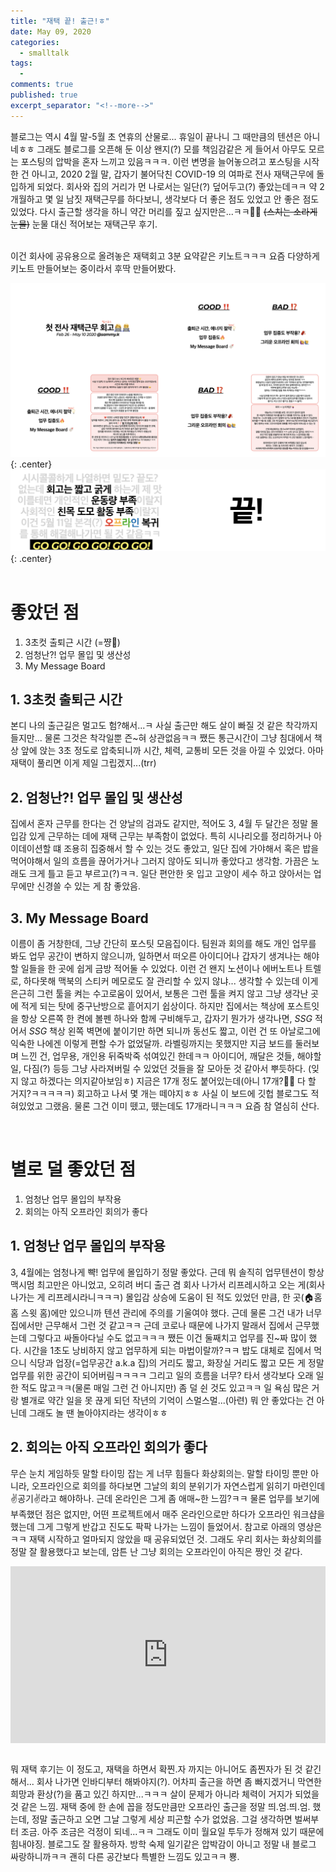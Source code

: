 ```yaml
---
title: "재택 끝! 출근!ㅎ"
date: May 09, 2020
categories:
  - smalltalk
tags:
  - 
comments: true
published: true
excerpt_separator: "<!--more-->"
---
```


블로그는 역시 4월 말-5월 초 연휴의 산물로... 휴일이 끝나니 그 때만큼의 텐션은 아니네ㅎㅎ 그래도 블로그를 오픈해 둔 이상 왠지(?) 모를 책임감같은 게 들어서 아무도 모르는 포스팅의 압박을 혼자 느끼고 있음ㅋㅋㅋ. 이런 변명을 늘어놓으려고 포스팅을 시작한 건 아니고, 2020 2월 말, 갑자기 불어닥친 COVID-19 의 여파로 전사 재택근무에 돌입하게 되었다. 회사와 집의 거리가 먼 나로서는 일단(?) 덮어두고(?) 좋았는데ㅋㅋ 약 2개월하고 몇 일 남짓 재택근무를 하다보니, 생각보다 더 좋은 점도 있었고 안 좋은 점도 있었다. 다시 출근할 생각을 하니 약간 머리를 짚고 싶지만은...ㅋㅋ🤦‍♀️ ~~(스치는 소라게 눈물)~~ 눈물 대신 적어보는 재택근무 후기. <!--more-->

<br>
이건 회사에 공유용으로 올려놓은 재택회고 3분 요약같은 키노트ㅋㅋㅋ 요즘 다양하게 키노트 만들어보는 중이라서 후딱 만들어봤다.

![input](/images/work_from_home_1.png){: .center}  
![input](/images/work_from_home_2.png){: .center}  
<br>

# 좋았던 점
1. 3초컷 출퇴근 시간 (=쨩💛)
2. 엄청난?! 업무 몰입 및 생산성
3. My Message Board

## 1. 3초컷 출퇴근 시간
본디 나의 출근길은 멀고도 험?해서...ㅋ 사실 출근만 해도 살이 빠질 것 같은 착각까지 들지만... 물론 그것은 착각일뿐 즌~혀 상관없음ㅋㅋ 쨌든 통근시간이 그냥 침대에서 책상 앞에 앉는 3초 정도로 압축되니까 시간, 체력, 교통비 모든 것을 아낄 수 있었다. 아마 재택이 풀리면 이게 제일 그립겠지...(trr)

## 2. 엄청난?! 업무 몰입 및 생산성
집에서 혼자 근무를 한다는 건 양날의 검과도 같지만, 적어도 3, 4월 두 달간은 정말 몰입감 있게 근무하는 데에 재택 근무는 부족함이 없었다. 특히 시나리오를 정리하거나 아이데이션할 떄 조용히 집중해서 할 수 있는 것도 좋았고, 일단 집에 가야해서 혹은 밥을 먹어야해서 일의 흐름을 끊어가거나 그러지 않아도 되니까 좋았다고 생각함. 가끔은 노래도 크게 틀고 듣고 부르고(?)ㅋㅋ. 일단 편안한 옷 입고 고양이 세수 하고 앉아서는 업무에만 신경쓸 수 있는 게 참 좋았음.

## 3. My Message Board
이름이 좀 거창한데, 그냥 간단히 포스팃 모음집이다. 팀원과 회의를 해도 개인 업무를 봐도 업무 공간이 변하지 않으니까, 일하면서 떠오른 아이디어나 갑자기 생겨나는 해야할 일들을 한 곳에 쉽게 금방 적어둘 수 있었다. 이런 건 왠지 노션이나 에버노트나 트렐로, 하다못해 맥북의 스티커 메모로도 잘 관리할 수 있지 않냐... 생각할 수 있는데 이게 은근히 그런 툴을 켜는 수고로움이 있어서, 보통은 그런 툴을 켜지 않고 그냥 생각난 곳에 적게 되는 탓에 중구난방으로 흩어지기 쉽상이다. 하지만 집에서는 책상에 포스트잇을 항상 오른쪽 한 켠에 볼펜 하나와 함께 구비해두고, 갑자기 뭔가가 생각나면, *SSG* 적어서 *SSG* 책상 왼쪽 벽면에 붙이기만 하면 되니까 동선도 짧고, 이런 건 또 아날로그에 익숙한 나에겐 이렇게 편할 수가 없었달까. 라벨링까지는 못했지만 지금 보드를 둘러보며 느낀 건, 업무용, 개인용 뒤죽박죽 섞여있긴 한데ㅋㅋ 아이디어, 깨달은 것들, 해야할 일, 다짐(?) 등등 그냥 사라져버릴 수 있었던 것들을 잘 모아둔 것 같아서 뿌듯하다. (잊지 않고 하겠다는 의지같아보임ㅎ) 지금은 17개 정도 붙어있는데(아니 17개?🤷‍♀️ 다 할 거지?ㅋㅋㅋㅋㅋ) 회고하고 나서 몇 개는 떼야지ㅎㅎ 사실 이 보드에 깃헙 블로그도 적혀있었고 그랬음. 물론 그건 이미 뗐고, 뗐는데도 17개라니ㅋㅋㅋ 요즘 참 열심히 산다.

<br>

# 별로 덜 좋았던 점
1. 엄청난 업무 몰입의 부작용
2. 회의는 아직 오프라인 회의가 좋다

## 1. 엄청난 업무 몰입의 부작용
3, 4월에는 엄청나게 뺙! 업무에 몰입하기 정말 좋았다. 근데 뭐 솔직히 업무텐션이 항상 맥시멈 최고만은 아니었고, 오히려 버디 출근 겸 회사 나가서 리프레시하고 오는 게(회사 나가는 게 리프레시라니ㅋㅋㅋ) 몰입감 상승에 도움이 된 적도 있었던 만큼, 한 곳(🏠홈 홈 스윗 홈)에만 있으니까 텐션 관리에 주의를 기울여야 했다. 근데 물론 그건 내가 너무 집에서만 근무해서 그런 것 같고ㅋㅋ 근데 코로나 때문에 나가지 말래서 집에서 근무했는데 그렇다고 싸돌아다닐 수도 없고ㅋㅋㅋ 쨌든 이건 둘째치고 업무를 진~짜 많이 했다. 시간을 1초도 낭비하지 않고 업무하게 되는 마법이랄까?ㅋㅋ 밥도 대체로 집에서 먹으니 식당과 업장(=업무공간 a.k.a 집)의 거리도 짧고, 화장실 거리도 짧고 모든 게 정말 업무를 위한 공간이 되어버림ㅋㅋㅋㅋ 그리고 일의 흐름을 너무? 타서 생각보다 오래 일한 적도 많고ㅋㅋ(물론 매일 그런 건 아니지만) 좀 덜 쉰 것도 있고ㅋㅋ 일 욕심 많은 거랑 별개로 약간 일을 못 끊게 되던 작년의 기억이 스멀스멀...(아련) 뭐 안 좋았다는 건 아닌데 그래도 놀 땐 놀아야지라는 생각이ㅎㅎ

## 2. 회의는 아직 오프라인 회의가 좋다
무슨 눈치 게임하듯 말할 타이밍 잡는 게 너무 힘들다 화상회의는. 말할 타이밍 뿐만 아니라, 오프라인으로 회의를 하다보면 그날의 회의 분위기가 자연스럽게 읽히기 마련인데 ✌️공기✌️라고 해야하나. 근데 온라인은 그게 좀 애매~한 느낌?ㅋㅋ 물론 업무를 보기에 부족했던 점은 없지만, 어떤 프로젝트에서 매주 온라인으로만 하다가 오프라인 워크샵을 했는데 그게 그렇게 반갑고 진도도 팍팍 나가는 느낌이 들었어서. 참고로 아래의 영상은ㅋㅋ 재택 시작하고 얼마되지 않았을 때 공유되었던 것. 그래도 우리 회사는 화상회의를 정말 잘 활용했다고 보는데, 암튼 난 그냥 회의는 오프라인이 아직은 짱인 것 같다. 


<style>.embed-container { position: relative; padding-bottom: 56.25%; height: 0; overflow: hidden; max-width: 100%; } .embed-container iframe, .embed-container object, .embed-container embed { position: absolute; top: 0; left: 0; width: 100%; height: 100%; }</style><div class='embed-container'><iframe src='https://www.youtube.com/embed/DYu_bGbZiiQ' frameborder='0' allowfullscreen></iframe></div>
<br>

뭐 재택 후기는 이 정도고, 재택을 하면서 확찐.자 까지는 아니어도 좀찐자가 된 것 같긴 해서... 회사 나가면 인바디부터 해봐야지(?). 어차피 출근을 하면 좀 빠지겠거니 막연한 희망과 환상(?)을 품고 있긴 하지만...ㅋㅋㅋ 살이 문제가 아니라 체력이 거지가 되었을 것 같은 느낌. 재택 중에 한 손에 꼽을 정도만큼만 오프라인 출근을 정말 띄.엄.띄.엄. 했는데, 정말 출근하고 오면 그날 그렇게 세상 피곤할 수가 없었음. 그걸 생각하면 벌써부터 조금. 아주 조금은 걱정이 되네...ㅋㅋ 그래도 이미 월요일 투두가 정해져 있기 때문에 힘내야징. 블로그도 잘 활용하자. 방학 숙제 일기같은 압박감이 아니고 정말 내 블로그 싸랑하니까ㅋㅋ 괜히 다른 공간보다 특별한 느낌도 있고ㅋㅋ 뿅.
